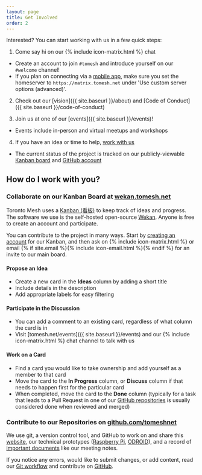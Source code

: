 ```yaml
---
layout: page
title: Get Involved
order: 2
---
```


Interested? You can start working with us in a few quick steps:

1. Come say hi on our {% include icon-matrix.html %} chat
  - Create an account to join `#tomesh` and introduce yourself on our `#welcome` channel!
  - If you plan on connecting via a [mobile app](https://riot.im/), make sure you set the homeserver to `https://matrix.tomesh.net` under 'Use custom server options (advanced)'.

2. Check out our [vision]({{ site.baseurl }}/about) and [Code of Conduct]({{ site.baseurl }}/code-of-conduct)

3. Join us at one of our [events]({{ site.baseurl }}/events)!
  - Events include in-person and virtual meetups and workshops

4. If you have an idea or time to help, [work with us](#work-with-us)
  - The current status of the project is tracked on our publicly-viewable [Kanban board](https://wekan.tomesh.net/b/LWS8X7sGFXqDgZ7ag/tomesh-net) and [GitHub account](https://github.com/tomeshnet)

<a name="work-with-us"></a>

## How do I work with you?

### Collaborate on our Kanban Board at [wekan.tomesh.net](https://wekan.tomesh.net)
Toronto Mesh uses a [Kanban (看板)](https://en.wikipedia.org/wiki/Kanban) to keep track of ideas and progress. The software we use is the self-hosted open-source [Wekan](https://github.com/wekan/wekan). Anyone is free to create an account and participate.

You can contribute to the project in many ways. Start by [creating an account](https://wekan.tomesh.net) for our Kanban, and then ask on {% include icon-matrix.html %} or email {% if site.email %}{% include icon-email.html %}{% endif %} for an invite to our main board.

#### Propose an Idea

- Create a new card in the **Ideas** column by adding a short title
- Include details in the description
- Add appropriate labels for easy filtering

#### Participate in the Discussion

- You can add a comment to an existing card, regardless of what column the card is in
- Visit [tomesh.net/events]({{ site.baseurl }}/events) and our {% include icon-matrix.html %} chat channel to talk with us

#### Work on a Card

- Find a card you would like to take ownership and add yourself as a member to that card
- Move the card to the **In Progress** column, or **Discuss** column if that needs to happen first for the particular card
- When completed, move the card to the **Done** column (typically for a task that leads to a Pull Request in one of our [GitHub repositories](https://github.com/tomeshnet/) is usually considered done when reviewed and merged)

### Contribute to our Repositories on [github.com/tomeshnet](https://github.com/tomeshnet/)
We use git, a version control tool, and GitHub to work on and share this [website](https://github.com/tomeshnet/tomesh.net), our technical prototypes ([Raspberry Pi](https://github.com/tomeshnet/prototype-cjdns-pi2), [ODROID](https://github.com/tomeshnet/prototype-cjdns-odroidc2)), and a record of [important documents](https://github.com/tomeshnet/documents) like our meeting notes.

If you notice any errors, would like to submit changes, or add content, read our [Git workflow](https://github.com/tomeshnet/documents/blob/master/CONTRIBUTING.md) and contribute on [GitHub](https://github.com/tomeshnet/).
